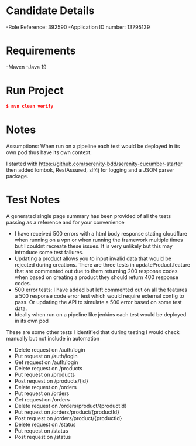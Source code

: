 # Candidate Details

-Role Reference: 392590
-Application ID number: 13795139

# Requirements

-Maven
-Java 19

# Run Project

```json
$ mvn clean verify
```

# Notes

Assumptions:
When run on a pipeline each test would be deployed in its own pod thus have its own context.

I started with https://github.com/serenity-bdd/serenity-cucumber-starter then added lombok, RestAssured, slf4j for logging and a JSON parser package.

# Test Notes

A generated single page summary has been provided of all the tests passing as a reference and for your convenience

- I have received 500 errors with a html body response stating cloudflare when running on a vpn or when running the framework multiple times but I couldnt recreate these issues. It is very unlikely but this may introduce some test failures.
- Updating a product allows you to input invalid data that would be rejected during creations. There are three tests in updateProduct.feature that are commented out due to them returning 200 response codes when based on creating a product they should return 400 response codes.
- 500 error tests: I have added but left commented out on all the features a 500 response code error test which would require external config to pass. Or updating the API to simulate a 500 error based on some test data.
- Ideally when run on a pipeline like jenkins each test would be deployed in its own pod

These are some other tests I identified that during testing I would check manually but not include in automation

- Delete request on /auth/login
- Put request on /auth/login
- Get request on /auth/login
- Delete request on /products
- Put request on /products
- Post request on /products/{id}
- Delete request on /orders
- Put request on /orders
- Get request on /orders
- Delete request on /orders/product/{productId}
- Put request on /orders/product/{productId}
- Post request on /orders/product/{productId}
- Delete request on /status
- Put request on /status
- Post request on /status
